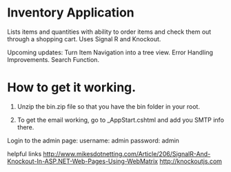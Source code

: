 Inventory Application
==============

Lists items and quantities with ability to order items and check them out through a shopping cart.
Uses Signal R and Knockout. 

Upcoming updates:
  Turn Item Navigation into a tree view.
  Error Handling Improvements.
  Search Function.

How to get it working.
======================
1. Unzip the bin.zip file so that you have the bin folder in your root.

2. To get the email working, go to _AppStart.cshtml and add you SMTP info there. 

Login to the admin page:
username: admin
password: admin

helpful links
http://www.mikesdotnetting.com/Article/206/SignalR-And-Knockout-In-ASP.NET-Web-Pages-Using-WebMatrix
http://knockoutjs.com
